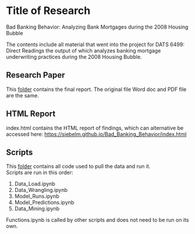 # Title of Research
Bad Banking Behavior:
Analyzing Bank Mortgages during the 2008 Housing Bubble

The contents include all material that went into the project for DATS 6499: Direct Readings the output of which analyzes banking mortgage underwriting practices during the 2008 Housing Bubble.

## Research Paper
This [folder](Research-Paper/) contains the final report.  The original file Word doc and PDF file are the same.

## HTML Report
index.html contains the HTML report of findings, which can alternative be accessed here:
https://siebelm.github.io/Bad_Banking_Behavior/index.html

## Scripts
This [folder](Scripts/) contains all code used to pull the data and run it.  
Scripts are run in this order:

1) Data_Load.ipynb
2) Data_Wrangling.ipynb
3) Model_Runs.ipynb
4) Model_Predictions.ipynb
5) Data_Mining.ipynb

Functions.ipynb is called by other scripts and does not need to be run on its own.